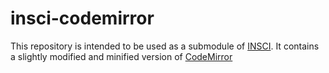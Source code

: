# insci-codemirror
This repository is intended to be used as a submodule of [INSCI](https://github.com/AmitPr/insci). It contains a slightly modified and minified version of [CodeMirror](https://github.com/codemirror/CodeMirror)
